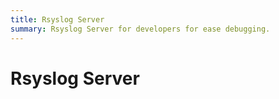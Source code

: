 ```yaml
---
title: Rsyslog Server
summary: Rsyslog Server for developers for ease debugging.
---
```


# Rsyslog Server